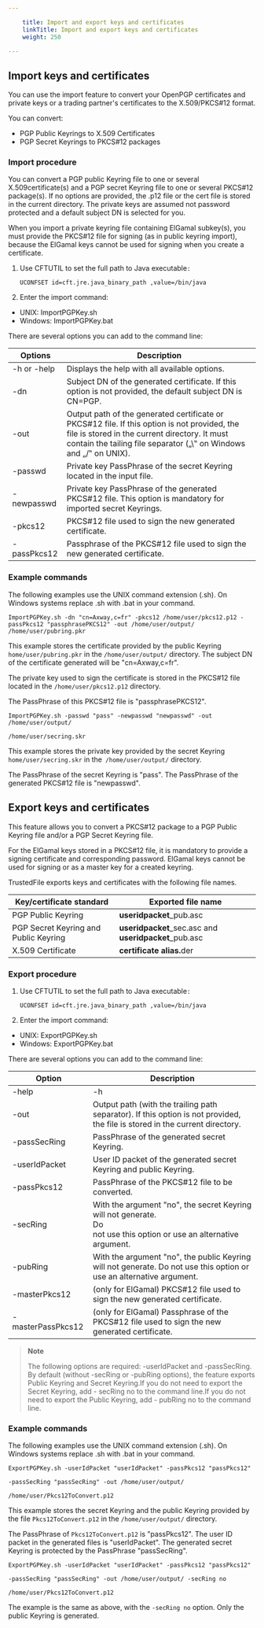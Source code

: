 ```yaml
---

    title: Import and export keys and certificates
    linkTitle: Import and export keys and certificates
    weight: 250

---
```

## Import keys and certificates

You can use the import feature to convert your OpenPGP certificates
and private keys or a trading partner's certificates to the X.509/PKCS#12
format.

You can convert:

- PGP Public
    Keyrings to X.509 Certificates
- PGP Secret
    Keyrings to PKCS#12 packages

### Import procedure

You can convert a PGP public Keyring file to one or several X.509certificate(s) and a PGP secret Keyring file to one or several PKCS#12 package(s). If no options are provided, the .p12 file or the cert file is stored in the current directory. The private keys are assumed not password protected and a default subject DN is selected for you.

When you import a private keyring file containing ElGamal subkey(s), you must provide the PKCS#12 file for signing (as in public keyring import), because the ElGamal keys cannot be used for signing when you create a certificate.

1. Use CFTUTIL to set the full path to Java executable<span class="code">`:`</span>  
    ```
    UCONFSET id=cft.jre.java_binary_path ,value=/bin/java
    ```
1. Enter the import command:

- UNIX: ImportPGPKey.sh
- Windows: ImportPGPKey.bat

There are several options you can add to the command line:


| Options  | Description  |
| --- | --- |
| -h or -help  | Displays the help with all available options.  |
| -dn  | Subject DN of the generated certificate. If this option is not provided, the default subject DN is CN=PGP.  |
| -out  | Output path of the generated certificate or PKCS#12 file. If this option is not provided, the file is stored in the current directory. It must contain the tailing file separator („\‟ on Windows and „/‟ on UNIX). |
| -passwd  | Private key PassPhrase of the secret Keyring located in the input file.  |
| -newpasswd  | Private key PassPhrase of the generated PKCS#12 file. This option is mandatory for imported secret Keyrings.  |
| -pkcs12  | PKCS#12 file used to sign the new generated certificate.  |
| -passPkcs12  | Passphrase of the PKCS#12 file used to sign the new generated certificate.  |


### Example commands

The following examples use the UNIX command extension (.sh). On Windows systems replace .sh with .bat in your command.

`ImportPGPKey.sh -dn "cn=Axway,c=fr" -pkcs12 /home/user/pkcs12.p12 -passPkcs12 "passphrasePKCS12" -out /home/user/output/ /home/user/pubring.pkr`

This example stores the certificate provided by the public Keyring <span class="code">`home/user/pubring.pkr`</span> in the <span class="code">`/home/user/output/`</span> directory. The subject DN of the certificate generated will be "cn=Axway,c=fr".

The private key used to sign the certificate is stored in the PKCS#12 file located in the `/home/user/pkcs12.p12` directory.

The PassPhrase of this PKCS#12 file is "passphrasePKCS12".

`ImportPGPKey.sh -passwd "pass" -newpasswd "newpasswd" -out /home/user/output/`

`/home/user/secring.skr`

This example stores the private key provided by the secret Keyring <span class="code">`home/user/secring.skr`</span> in the` /home/user/output/` directory.

The PassPhrase of the secret Keyring is "pass". The PassPhrase of the generated PKCS#12 file is "newpasswd".

## Export keys and certificates

This feature allows you to convert a PKCS#12 package to a PGP Public Keyring file and/or a PGP Secret Keyring file.

For the ElGamal keys stored in a PKCS#12 file, it is mandatory to provide a signing certificate and corresponding password. ElGamal keys cannot be used for signing or as a master key for a created keyring.

TrustedFile exports keys and certificates with the
following file names.


| Key/certificate standard  | Exported file name  |
| --- | --- |
| PGP Public Keyring | <span >**useridpacket**</span>_pub.asc |
| PGP Secret Keyring and Public Keyring | <span >**useridpacket**</span>_sec.asc and <span >**useridpacket**</span>_pub.asc |
| X.509 Certificate | <span >**certificate alias.**</span><span>der</span> |


### Export procedure

1. Use CFTUTIL to set the full path to Java executable<span class="code">`:`</span>  
    ```
    UCONFSET id=cft.jre.java_binary_path ,value=/bin/java
    ```
1. Enter the import command:

- UNIX: ExportPGPKey.sh
- Windows: ExportPGPKey.bat

There are several options you can add to the command line:


| Option | Description |
| --- | --- |
| -help | -h | Displays the help. |
| -out | Output path (with the trailing path separator). If this option is not provided, the file is stored in the current directory. |
| -passSecRing | PassPhrase of the generated secret Keyring. |
| -userIdPacket | User ID packet of the generated secret Keyring and public Keyring. |
| -passPkcs12 | PassPhrase of the PKCS#12 file to be converted. |
| -secRing | With the argument "no", the secret Keyring will not generate.<br/> Do<br/> not use this option or use an alternative argument. |
| -pubRing | With the argument "no", the public Keyring will not generate. Do not use this option or use an alternative argument. |
| -masterPkcs12 | (only for ElGamal) PKCS#12 file used to sign the new generated certificate. |
| -masterPassPkcs12 | (only for ElGamal) Passphrase of the PKCS#12 file used to sign the new generated certificate. |


> **Note**
>
> The following options are required: -userIdPacket and -passSecRing. By default (without -secRing or -pubRing options), the feature exports Public Keyring and Secret Keyring.If you do not need to export the Secret Keyring, add - secRing no to the command line.If you do not need to export the Public Keyring, add - pubRing no to the command line.

### Example commands

The following examples use the UNIX command extension (.sh). On Windows systems replace .sh with .bat in your command.

`ExportPGPKey.sh -userIdPacket "userIdPacket" -passPkcs12 "passPkcs12"`

`-passSecRing "passSecRing" -out /home/user/output/`

`/home/user/Pkcs12ToConvert.p12`

This example stores the secret Keyring and the public Keyring provided by the file `Pkcs12ToConvert.p12` in the `/home/user/output/` directory.

The PassPhrase of <span class="code">`Pkcs12ToConvert.p12`</span> is "passPkcs12". The user ID packet in the generated files is "userIdPacket". The generated secret Keyring is protected by the PassPhrase "passSecRing".

`ExportPGPKey.sh -userIdPacket "userIdPacket" -passPkcs12 "passPkcs12"`

`-passSecRing "passSecRing" -out /home/user/output/ -secRing no`

`/home/user/Pkcs12ToConvert.p12`

The example is the same as above, with the <span class="code">`-secRing no`</span> option. Only the public Keyring is generated.
